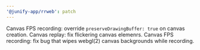 ```yaml
---
'@junify-app/rrweb': patch
---
```


Canvas FPS recording: override `preserveDrawingBuffer: true` on canvas creation.
Canvas replay: fix flickering canvas elemenrs.
Canvas FPS recording: fix bug that wipes webgl(2) canvas backgrounds while recording.
